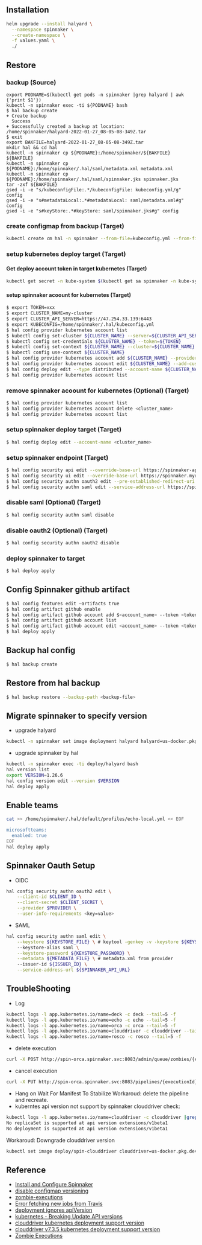 ## Installation
```bash
helm upgrade --install halyard \
  --namespace spinnaker \
  --create-namespace \
  -f values.yaml \
  ./
```

## Restore
### backup (Source)
```
export PODNAME=$(kubectl get pods -n spinnaker |grep halyard | awk {'print $1'})
kubectl -n spinnaker exec -ti ${PODNAME} bash
$ hal backup create
+ Create backup
  Success
+ Successfully created a backup at location:
/home/spinnaker/halyard-2022-01-27_08-05-08-349Z.tar
$ exit
export BAKFILE=halyard-2022-01-27_08-05-08-349Z.tar
mkdir hal && cd hal
kubectl -n spinnaker cp ${PODNAME}:/home/spinnaker/${BAKFILE} ${BAKFILE}
kubectl -n spinnaker cp ${PODNAME}:/home/spinnaker/.hal/saml/metadata.xml metadata.xml
kubectl -n spinnaker cp ${PODNAME}:/home/spinnaker/.hal/saml/spinnaker.jks spinnaker.jks
tar -zxf ${BAKFILE}
gsed -i -e "s/kubeconfigFile:.*/kubeconfigFile: kubeconfig.yml/g" config
gsed -i -e "s#metadataLocal:.*#metadataLocal: saml/metadata.xml#g" config
gsed -i -e "s#keyStore:.*#keyStore: saml/spinnaker.jks#g" config
```
### create configmap from backup (Target)
```bash
kubectl create cm hal -n spinnaker --from-file=kubeconfig.yml --from-file=config --from-file=./default/service-settings/deck.yml --from-file=./default/profiles/echo-local.yml --from-file=./default/profiles/gate-local.yml --from-file=./default/service-settings/gate.yml --from-file=./default/service-settings/redis.yml --from-file=./metadata.xml --from-file=./spinnaker.jks
```

### setup kubernetes deploy target (Target)
#### Get deploy account token in target kubernetes (Target)
```bash
kubectl get secret -n kube-system $(kubectl get sa spinnaker -n kube-system -o=jsonpath='{.secrets[0].name}') -o=jsonpath='{.data.token}' | base64 --decode
```

#### setup spinnaker acoount for kubernetes (Target)
```bash
$ export TOKEN=xxx
$ export CLUSTER_NAME=my-cluster
$ export CLUSTER_API_SERVER=https://47.254.33.139:6443
$ export KUBECONFIG=/home/spinnaker/.hal/kubeconfig.yml
$ hal config provider kubernetes account list
$ kubectl config set-cluster ${CLUSTER_NAME} --server=${CLUSTER_API_SERVER} --insecure-skip-tls-verify=true
$ kubectl config set-credentials ${CLUSTER_NAME} --token=${TOKEN}
$ kubectl config set-context ${CLUSTER_NAME} --cluster=${CLUSTER_NAME} --user=${CLUSTER_NAME}
$ kubectl config use-context ${CLUSTER_NAME}
$ hal config provider kubernetes account add ${CLUSTER_NAME} --provider-version v2 --context $(kubectl config current-context) --kubeconfig-file ${KUBECONFIG}
$ hal config provider kubernetes account edit ${CLUSTER_NAME} --add-custom-resource SparkApplication
$ hal config deploy edit --type distributed --account-name ${CLUSTER_NAME}
$ hal config provider kubernetes account list
```

### remove spinnaker acoount for kubernetes (Optional) (Target)
```bash
$ hal config provider kubernetes account list
$ hal config provider kubernetes account delete <cluster_name>
$ hal config provider kubernetes account list
```

### setup spinnaker deploy target (Target)
```bash
$ hal config deploy edit --account-name <cluster_name>
```

### setup spinnaker endpoint (Target)
```bash
$ hal config security api edit --override-base-url https://spinnaker-api.mydomain.com
$ hal config security ui edit --override-base-url https://spinnaker.mydomain.com
$ hal config security authn oauth2 edit --pre-established-redirect-uri https://spinnaker-api.mydomain.com/login
$ hal config security authn saml edit --service-address-url https://spinnaker-api.mydomain.com
```

### disable saml (Optional) (Target)
```bash
$ hal config security authn saml disable
```

### disable oauth2 (Optional) (Target)
```bash
$ hal config security authn oauth2 disable
```

### deploy spinnaker to target
```bash
$ hal deploy apply
```

## Config Spinnaker github artifact
```bash
$ hal config features edit –artifacts true
$ hal config artifact github enable
$ hal config artifact github account add $<account_name> --token <token>
$ hal config artifact github account list
$ hal config artifact github account edit <account_name> --token <token>
$ hal deploy apply
```

## Backup hal config
```bash
$ hal backup create
```

## Restore from hal backup
```bash
$ hal backup restore --backup-path <backup-file>
```


## Migrate spinnaker to specify version
* upgrade halyard
```bash
kubectl -n spinnaker set image deployment halyard halyard=us-docker.pkg.dev/spinnaker-community/docker/halyard:stable --record
```
* upgrade spinnaker by hal
```bash
kubectl -n spinnaker exec -ti deploy/halyard bash
hal version list
export VERSION=1.26.6
hal config version edit --version $VERSION
hal deploy apply
```

## Enable teams
```bash
cat >> /home/spinnaker/.hal/default/profiles/echo-local.yml << EOF

microsoftteams:
  enabled: true
EOF
hal deploy apply
```

## Spinnaker Oauth Setup
* OIDC
```bash
hal config security authn oauth2 edit \
    --client-id $CLIENT_ID \
    --client-secret $CLIENT_SECRET \
    --provider $PROVIDER \
    --user-info-requirements <key=value>
```
* SAML
```bash
hal config security authn saml edit \
    --keystore ${KEYSTORE_FILE} \ # keytool -genkey -v -keystore ${KEYSTORE_FILE} -alias saml -keyalg RSA -keysize 2048 -validity 10000
    --keystore-alias saml \
    --keystore-password ${KEYSTORE_PASSWORD} \
    --metadata ${METADATA_FILE} \ # metadata.xml from provider
    --issuer-id ${ISSUER_ID} \
    --service-address-url ${SPINNAKER_API_URL}
```

## TroubleShooting
* Log
```bash
kubectl logs -l app.kubernetes.io/name=deck -c deck --tail=5 -f
kubectl logs -l app.kubernetes.io/name=echo -c echo --tail=5 -f
kubectl logs -l app.kubernetes.io/name=orca -c orca --tail=5 -f
kubectl logs -l app.kubernetes.io/name=clouddriver -c clouddriver --tail=5 -f
kubectl logs -l app.kubernetes.io/name=rosco -c rosco --tail=5 -f
```
* delete execution
```bash
curl -X POST http://spin-orca.spinnaker.svc:8083/admin/queue/zombies/{executionId}:kill
```
* cancel execution
```bash
curl -X PUT http://spin-orca.spinnaker.svc:8083/pipelines/{executionId}/cancel
```
* Hang on Wait For Manifest To Stabilize
Workaroud: delete the pipeline and recreate.
* kuberntes api version not support by spinnaker clouddriver
check:
```bash
kubectl logs -l app.kubernetes.io/name=clouddriver -c clouddriver |grep -i unsupport |uniq
No replicaSet is supported at api version extensions/v1beta1
No deployment is supported at api version extensions/v1beta1
```
Workaroud: Downgrade clouddriver version
```bash
kubectl set image deploy/spin-clouddriver clouddriver=us-docker.pkg.dev/spinnaker-community/docker/clouddriver:7.3.5-20210624040021 --record
```

## Reference
* [Install and Configure Spinnaker](https://spinnaker.io/setup/install/)
* [disable configmap versioning](https://spinnaker.io/reference/providers/kubernetes-v2/#strategy)
* [zombie-executions](https://spinnaker.io/guides/runbooks/orca-zombie-executions/)
* [Error fetching new jobs from Travis](https://github.com/spinnaker/spinnaker/issues/5459#issuecomment-592114357)
* [deployment ignores apiVersion](https://github.com/kubernetes/kubernetes/issues/62283)
* [kubernetes - Breaking Update API versions](https://github.com/spinnaker/clouddriver/commit/01f415f318a15970729b4415167e64eafeca9593)
* [clouddriver kubernetes deployment support version](https://github.com/spinnaker/clouddriver/blob/master/clouddriver-kubernetes/src/main/java/com/netflix/spinnaker/clouddriver/kubernetes/op/handler/KubernetesDeploymentHandler.java#L20)
* [clouddriver v7.3.5 kubernetes deployment support version](https://github.com/spinnaker/clouddriver/blob/version-7.3.5/clouddriver-kubernetes/src/main/java/com/netflix/spinnaker/clouddriver/kubernetes/op/handler/KubernetesDeploymentHandler.java#L20-L23)
* [Zombie Executions](https://spinnaker.io/docs/guides/runbooks/orca-zombie-executions/)
